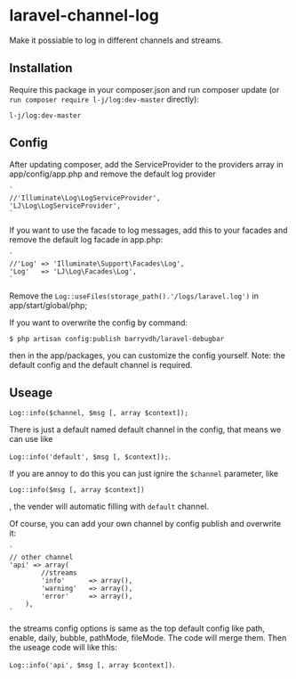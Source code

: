laravel-channel-log
===================

Make it possiable to log in different channels and streams.

## Installation

Require this package in your composer.json and run composer update (or `run composer require l-j/log:dev-master` directly):

    l-j/log:dev-master

## Config

After updating composer, add the ServiceProvider to the providers array in app/config/app.php and remove the default log provider

    `
    //'Illuminate\Log\LogServiceProvider',
    'LJ\Log\LogServiceProvider', 
    `

If you want to use the facade to log messages, add this to your facades and remove the default log facade in app.php:

    `
    //'Log' => 'Illuminate\Support\Facades\Log',
    'Log'   => 'LJ\Log\Facades\Log',
    `

Remove the `Log::useFiles(storage_path().'/logs/laravel.log')` in app/start/global/php;

If you want to overwrite the config by command:

`$ php artisan config:publish barryvdh/laravel-debugbar`

then in the app/packages, you can customize the config yourself. Note: the default config and the default channel is required.

## Useage

`Log::info($channel, $msg [, array $context]);`

There is just a default named default channel in the config, that means we can use like

`Log::info('default', $msg [, $context]);`. 

If you are annoy to do this you can just ignire the `$channel` parameter, like

 `Log::info($msg [, array $context])`
 
, the vender will automatic filling with `default` channel. 

Of course, you can add your own channel by config publish and overwrite it:

    `  
    // other channel
    'api' => array(
            //streams
            'info'      => array(),
            'warning'   => array(),
            'error'     => array(),
        ),
    `

the streams config options is same as the top default config like path, enable, daily, bubble, pathMode, fileMode. The code will merge them. Then the useage code will like this: 

`Log::info('api', $msg [, array $context])`.











